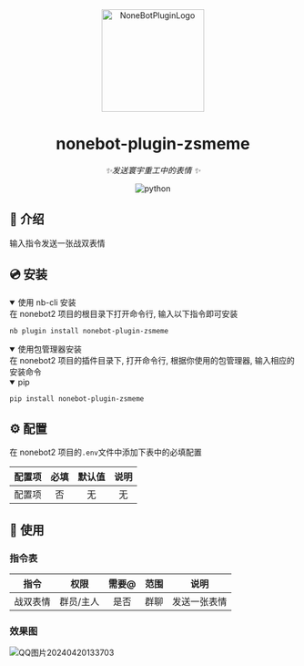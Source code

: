 <div align="center">
  <a href="https://v2.nonebot.dev/store"><img src="https://github.com/A-kirami/nonebot-plugin-template/blob/resources/nbp_logo.png" width="180" height="180" alt="NoneBotPluginLogo"></a>
</div>

<div align="center">

# nonebot-plugin-zsmeme

_✨发送寰宇重工中的表情 ✨_



<img src="https://img.shields.io/badge/python-3.8+-blue.svg" alt="python">

</div>




## 📖 介绍

输入指令发送一张战双表情

## 💿 安装

<details open>
<summary>使用 nb-cli 安装</summary>
在 nonebot2 项目的根目录下打开命令行, 输入以下指令即可安装

    nb plugin install nonebot-plugin-zsmeme

</details>

<details open>
<summary>使用包管理器安装</summary>
在 nonebot2 项目的插件目录下, 打开命令行, 根据你使用的包管理器, 输入相应的安装命令

<details open>
<summary>pip</summary>

    pip install nonebot-plugin-zsmeme
</details>


## ⚙️ 配置

在 nonebot2 项目的`.env`文件中添加下表中的必填配置

| 配置项 | 必填 | 默认值 | 说明 |
|:-----:|:----:|:----:|:----:|
| 配置项 | 否 | 无 | 无 |

## 🎉 使用
### 指令表
| 指令 | 权限 | 需要@ | 范围 | 说明 |
|:-----:|:----:|:----:|:----:|:----:|
| 战双表情 | 群员/主人 | 是否| 群聊 | 发送一张表情 |
### 效果图

![QQ图片20240420133703](https://github.com/shi-yingyingjiang/nonebot-plugin-zsmeme/assets/136897416/feb50e5e-fe0c-481a-a94f-c83c062129de)
